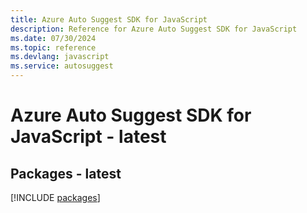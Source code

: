 ```yaml
---
title: Azure Auto Suggest SDK for JavaScript
description: Reference for Azure Auto Suggest SDK for JavaScript
ms.date: 07/30/2024
ms.topic: reference
ms.devlang: javascript
ms.service: autosuggest
---
```

# Azure Auto Suggest SDK for JavaScript - latest
## Packages - latest
[!INCLUDE [packages](auto-suggest-index.md)]